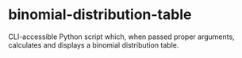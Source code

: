 # binomial-distribution-table
CLI-accessible Python script which, when passed proper arguments, calculates and displays a binomial distribution table.
